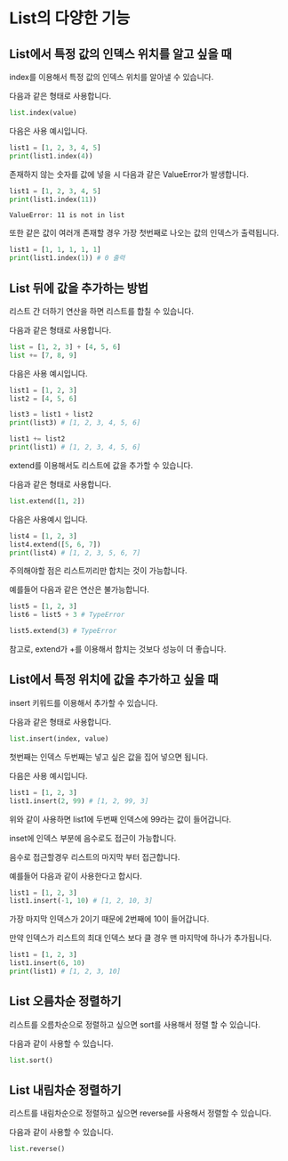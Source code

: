 # List의 다양한 기능

## List에서 특정 값의 인덱스 위치를 알고 싶을 때

index를 이용해서 특정 값의 인덱스 위치를 알아낼 수 있습니다.

다음과 같은 형태로 사용합니다.

```python
list.index(value)
```

다음은 사용 예시입니다.

```python
list1 = [1, 2, 3, 4, 5]
print(list1.index(4))
```

존재하지 않는 숫자를 값에 넣을 시 다음과 같은 ValueError가 발생합니다.

```python
list1 = [1, 2, 3, 4, 5]
print(list1.index(11))
```
```
ValueError: 11 is not in list
```

또한 같은 값이 여러개 존재할 경우 가장 첫번째로 나오는 값의 인덱스가 출력됩니다.

```python
list1 = [1, 1, 1, 1, 1]
print(list1.index(1)) # 0 출력
```

## List 뒤에 값을 추가하는 방법

리스트 간 더하기 연산을 하면 리스트를 합칠 수 있습니다.

다음과 같은 형태로 사용합니다.

```python
list = [1, 2, 3] + [4, 5, 6]
list += [7, 8, 9]
```

다음은 사용 예시입니다.

```python
list1 = [1, 2, 3]
list2 = [4, 5, 6]

list3 = list1 + list2
print(list3) # [1, 2, 3, 4, 5, 6]

list1 += list2
print(list1) # [1, 2, 3, 4, 5, 6]
```

extend를 이용해서도 리스트에 값을 추가할 수 있습니다.

다음과 같은 형태로 사용합니다.

```python
list.extend([1, 2])
```

다음은 사용예시 입니다.
```python
list4 = [1, 2, 3]
list4.extend([5, 6, 7])
print(list4) # [1, 2, 3, 5, 6, 7]
```

주의해야할 점은 리스트끼리만 합치는 것이 가능합니다.

예를들어 다음과 같은 연산은 불가능합니다.

```python
list5 = [1, 2, 3]
list6 = list5 + 3 # TypeError

list5.extend(3) # TypeError
```

참고로, extend가 +를 이용해서 합치는 것보다 성능이 더 좋습니다.

## List에서 특정 위치에 값을 추가하고 싶을 때

insert 키워드를 이용해서 추가할 수 있습니다.

다음과 같은 형태로 사용합니다.

```python
list.insert(index, value)
```

첫번째는 인덱스 두번째는 넣고 싶은 값을 집어 넣으면 됩니다.

다음은 사용 예시입니다.

```python
list1 = [1, 2, 3]
list1.insert(2, 99) # [1, 2, 99, 3]
```

위와 같이 사용하면 list1에 두번째 인덱스에 99라는 값이 들어갑니다.

inset에 인덱스 부분에 음수로도 접근이 가능합니다.

음수로 접근할경우 리스트의 마지막 부터 접근합니다.

예를들어 다음과 같이 사용한다고 합시다.

```python
list1 = [1, 2, 3]
list1.insert(-1, 10) # [1, 2, 10, 3]
```

가장 마지막 인덱스가 2이기 때문에 2번째에 10이 들어갑니다.

만약 인덱스가 리스트의 최대 인덱스 보다 클 경우 맨 마지막에 하나가 추가됩니다.

```python
list1 = [1, 2, 3]
list1.insert(6, 10)
print(list1) # [1, 2, 3, 10]
```

## List 오름차순 정렬하기

리스트를 오름차순으로 정렬하고 싶으면 sort를 사용해서 정렬 할 수 있습니다.

다음과 같이 사용할 수 있습니다.

```python
list.sort()
```

## List 내림차순 정렬하기

리스트를 내림차순으로 정렬하고 싶으면 reverse를 사용해서 정렬할 수 있습니다.

다음과 같이 사용할 수 있습니다.

``` python
list.reverse()
```